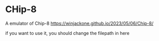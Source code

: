 # CHip-8
A emulator of Chip-8
https://winjackone.github.io/2023/05/06/Chip-8/  

if you want to use it, you should change the filepath in here
